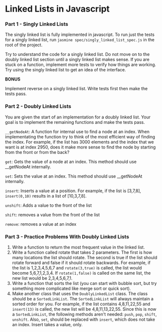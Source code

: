 # Linked Lists in Javascript

### Part 1 - Singly Linked Lists

The singly linked list is fully implemented in javascript.  To run just the tests for a singly linked list, run `jasmine spec/singly_linked_list_spec.js` in the root of the project.

Try to understand the code for a singly linked list.  Do not move on to the doubly linked list section until a singly linked list makes sense.  If you are stuck on a function, implement more tests to verify how things are working.  Try using the singly linked list to get an idea of the interface.

**BONUS**

Implement reverse on a singly linked list.  Write tests first then make the tests pass.

### Part 2 - Doubly Linked Lists

You are given the start of an implementation for a doubly linked list.  Your goal is to implement the remaining functions and make the tests pass.

`__getNodeAt`: A function for internal use to find a node at an index.  When implementating the function try to think of the most efficient way of finding the index.  For example, if the list has 3000 elements and the index that we want is at index 2950, does it make more sense to find the node by starting from the front or from the back?

`get`: Gets the value of a node at an index.  This method should  use __getNodeAt internally.

`set`: Sets the value at an index.  This method should use __getNodeAt internally.

`insert`: Inserts a value at a position.  For example, if the list is [3,7,8], `insert(0,10)` results in a list of [10,3,7,8].

`unshift`: Adds a value to the front of the list

`shift`: removes a value from the front of the list

`remove`: removes a value at an index



### Part 3 - Practice Problems With Doubly Linked Lists

1. Write a function to return the most frequent value in the linked list.
2. Write a function called rotate that takes 2 parameters.  The first is how many locations the list should rotate.  The second is true if the list should rotate forward and false if it should rotate backwards.  For example, if the list is 1,2,3,4,5,6,7 and `rotate(3,true)` is called, the list would become 5,6,7,1,2,3,4.  If `rotate(1,false)` is called on the same list, the new list would be 2,3,4,5,6,7,1.
3. Write a function that sorts the list (you can start with bubble sort, but try something more complicated like merge sort or quick sort).
4. Make another class that uses the `DoublyLinkedList` class.  The class should be a `SortedLinkList`.  The `SortedLinkList` will always maintain a sorted order for you.  For example, if the list contains 4,8,11,22,55 and `insert(13)` is called, the new list will be 4,8,11,13,22,55.  Since this is now a `SortedLinkList`, the following methods aren't needed: `push`, `pop`, `shift`, `unshift`.  Also, `set`, should be replaced with `insert`, which does not take an index.  Insert takes a value, only.